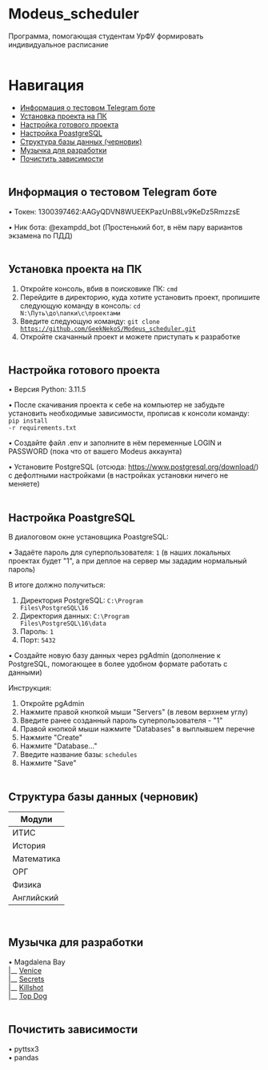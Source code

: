 # Modeus_scheduler
Программа, помогающая студентам УрФУ формировать индивидуальное расписание
<br /> <br />


# Навигация
- [Информация о тестовом Telegram боте](#telegram_bot_info)
- [Установка проекта на ПК](#download_project)
- [Настройка готового проекта](#setting_up_project)
- [Настройка PoastgreSQL](#setting_up_postgres)
- [Структура базы данных (черновик)](#database_structure)
- [Музычка для разработки](#music)
- [Почистить зависимости](#clean_up_dependencies)
<br /> <br />


<a name="telegram_bot_info"></a> 
## Информация о тестовом Telegram боте
• Токен: 1300397462:AAGyQDVN8WUEEKPazUnB8Lv9KeDz5RmzzsE

• Ник бота: @exampdd_bot (Простенький бот, в нём пару вариантов экзамена по ПДД)
<br /> <br />


<a name="download_project"></a> 
## Установка проекта на ПК
1. Откройте консоль, вбив в поисковике ПК: <code>cmd</code>
2. Перейдите в директорию, куда хотите установить проект, пропишите следующую команду в консоль: <code>cd N:\Путь\до\папки\с\проектами</code>
3. Введите следующую команду: <code>git clone https://github.com/GeekNekoS/Modeus_scheduler.git </code>
4. Откройте скачанный проект и можете приступать к разработке
<br /> <br />


<a name="setting_up_project"></a>
## Настройка готового проекта
• Версия Python: 3.11.5

• После скачивания проекта к себе на компьютер не забудьте установить необходимые зависимости, прописав к консоли команду: 
<code>pip install -r requirements.txt</code>

• Создайте файл .env и заполните в нём переменные LOGIN и PASSWORD (пока что от вашего Modeus аккаунта)

• Установите PostgreSQL (отсюда: https://www.postgresql.org/download/) с дефолтными настройками (в настройках установки ничего не меняете)
<br /> <br />


<a name="setting_up_postgres"></a>
## Настройка PoastgreSQL
В диалоговом окне установщика PoastgreSQL:

• Задаёте пароль для суперпользователя: <code>1</code> (в наших локальных проектах будет "1", а при деплое на сервер мы зададим нормальный пароль)

В итоге должно получиться:
1. Директория PostgreSQL: <code>C:\Program Files\PostgreSQL\16</code>
2. Директория данных: <code>C:\Program Files\PostgreSQL\16\data</code>
3. Пароль: <code>1</code>
4. Порт: <code>5432</code>

• Создайте новую базу данных через pgAdmin (дополнение к PostgreSQL, помогающее в более удобном формате работать с данными)

Инструкция:
1. Откройте pgAdmin
2. Нажмите правой кнопкой мыши "Servers" (в левом верхнем углу)
3. Введите ранее созданный пароль суперпользователя - "1"
4. Правой кнопкой мыши нажмите "Databases" в выплывшем перечне
5. Нажмите "Create"
6. Нажмите "Database..."
7. Введите название базы: <code>schedules</code>
8. Нажмите "Save"
<br /> <br />


<a name="database_structure"></a>
## Структура базы данных (черновик)
<table>
    <thead>
        <tr><th>Модули</th></tr>
    </thead>
    <tbody>
        <tr><td>ИТИС</td></tr>
        <tr><td>История</td></tr>
        <tr><td>Математика</td></tr>
        <tr><td>ОРГ</td></tr>
        <tr><td>Физика</td></tr>
        <tr><td>Английский</td></tr>
    </tbody>
</table>
<br />


<a name="music"></a>
## Музычка для разработки
• Magdalena Bay <br />
|__ [Venice](https://www.youtube.com/watch?v=UX6Yr83sK_Q) <br />
|__ [Secrets](https://www.youtube.com/watch?v=TlhIk7iPU9o&list=RDEMuQ6MrodtjnCUnWzrwczr4g&start_radio=1&rv=avWAGyd_54o) <br />
|__ [Killshot](https://www.youtube.com/watch?v=lhfs1CzzUPM&list=RDEMuQ6MrodtjnCUnWzrwczr4g&index=3) <br />
|__ [Top Dog](https://www.youtube.com/watch?v=ekxNdBZizNQ)
<br /> <br />


<a name="clean_up_dependencies"></a>
## Почистить зависимости
• pyttsx3 <br />
• pandas
<br /> <br />
